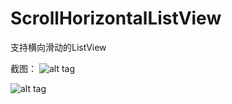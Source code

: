 # ScrollHorizontalListView
支持横向滑动的ListView


截图：
![alt tag](https://github.com/Vieboo/ScrollHorizontalListView/blob/master/screenshots%2FScreenshot_2016-05-12-16-22-09.png)

![alt tag](https://github.com/Vieboo/ScrollHorizontalListView/blob/master/screenshots%2FScreenshot_2016-05-12-16-24-31.png)
